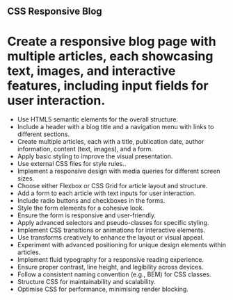 ## CSS Responsive Blog

# Create a responsive blog page with multiple articles, each showcasing text, images, and interactive features, including input fields for user interaction.

- Use HTML5 semantic elements for the overall structure.
- Include a header with a blog title and a navigation menu with links to different sections.
- Create multiple articles, each with a title, publication date, author information, content (text, images), and a form.
- Apply basic styling to improve the visual presentation.
- Use external CSS files for style rules..
- Implement a responsive design with media queries for different screen sizes.
- Choose either Flexbox or CSS Grid for article layout and structure.
- Add a form to each article with text inputs for user interaction.
- Include radio buttons and checkboxes in the forms.
- Style the form elements for a cohesive look.
- Ensure the form is responsive and user-friendly.
- Apply advanced selectors and pseudo-classes for specific styling.
- Implement CSS transitions or animations for interactive elements.
- Use transforms creatively to enhance the layout or visual appeal.
- Experiment with advanced positioning for unique design elements within articles.
- Implement fluid typography for a responsive reading experience.
- Ensure proper contrast, line height, and legibility across devices.
- Follow a consistent naming convention (e.g., BEM) for CSS classes.
- Structure CSS for maintainability and scalability.
- Optimise CSS for performance, minimising render blocking.

